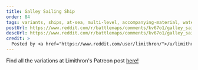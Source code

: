 ```yaml
---
title: Galley Sailing Ship
order: 84
tags: variants, ships, at-sea, multi-level, accompanying-material, water, day, variant:living-quarters, variant:haunted, variant:propless, variant:alternate-colors, artist:limithron
postUrl: https://www.reddit.com/r/battlemaps/comments/kv67o1/galley_sailing_ship_26x37ocvessel/
descUrl: https://www.reddit.com/r/battlemaps/comments/kv67o1/galley_sailing_ship_26x37ocvessel/giwc7lm/
credit: >
  Posted by <a href="https://www.reddit.com/user/limithron/">/u/limithron</a> to <a href="https://www.reddit.com/r/battlemaps/">/r/battlemaps</a> in Jan, 2021. <br/> Please support the artist on <a href="https://www.patreon.com/limithron/posts">Patreon</a>, <a href="https://gumroad.com/limithron">Gumroad</a>, and <a href="https://marketplace.roll20.net/browse/publisher/541/limithron">Roll20</a>, as well as follow them on <a href="https://twitter.com/limithron">Twitter</a>, <a href="https://www.instagram.com/limithron/">Instagram</a>
---
```

Find all the variations at Limithron's Patreon post <a href="https://www.patreon.com/posts/46008783" title="Galley by Limithron on Patreon">here!</a>
